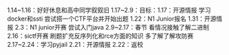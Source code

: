 1.14~1.16：好好休息和高中同学叙叙旧
1.17~2.9：目标：1.17：开源情报
                           学习docker和ssti
                            尝试搭一个CTF平台并开始出题
                            1.22：N1 Junior报名
                            1.31：开源情报
                            2.3：N1 junior开赛
                            尝试入门java
2.9~2.17：春节
                  看情况接触了解二进制
                  2.16：sictf开赛
                 刷题扩充反序列化和rce方面的知识
                 多了解了解攻防赛
2.17~2.24：学习pyjail
                  2.21：开源情报
                  2.22：返校
